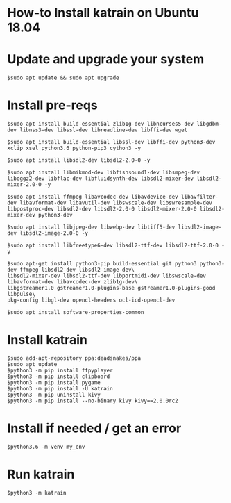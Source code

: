 # How-to Install katrain on Ubuntu 18.04

# Update and upgrade your system

    $sudo apt update && sudo apt upgrade

# Install pre-reqs
    $sudo apt install build-essential zlib1g-dev libncurses5-dev libgdbm-dev libnss3-dev libssl-dev libreadline-dev libffi-dev wget
    
    $sudo apt install build-essential libssl-dev libffi-dev python3-dev xclip xsel python3.6 python-pip3 cython3 -y
    
    $sudo apt install libsdl2-dev libsdl2-2.0-0 -y
    
    $sudo apt install libmikmod-dev libfishsound1-dev libsmpeg-dev liboggz2-dev libflac-dev libfluidsynth-dev libsdl2-mixer-dev libsdl2-mixer-2.0-0 -y
    
    $sudo apt install ffmpeg libavcodec-dev libavdevice-dev libavfilter-dev libavformat-dev libavutil-dev libswscale-dev libswresample-dev libpostproc-dev libsdl2-dev libsdl2-2.0-0 libsdl2-mixer-2.0-0 libsdl2-mixer-dev python3-dev
    
    $sudo apt install libjpeg-dev libwebp-dev libtiff5-dev libsdl2-image-dev libsdl2-image-2.0-0 -y
    
    $sudo apt install libfreetype6-dev libsdl2-ttf-dev libsdl2-ttf-2.0-0 -y
    
    $sudo apt-get install python3-pip build-essential git python3 python3-dev ffmpeg libsdl2-dev libsdl2-image-dev\
    libsdl2-mixer-dev libsdl2-ttf-dev libportmidi-dev libswscale-dev libavformat-dev libavcodec-dev zlib1g-dev\
    libgstreamer1.0 gstreamer1.0-plugins-base gstreamer1.0-plugins-good libpulse\
    pkg-config libgl-dev opencl-headers ocl-icd-opencl-dev
    
    $sudo apt install software-properties-common

# Install katrain
    $sudo add-apt-repository ppa:deadsnakes/ppa
    $sudo apt update
    $python3 -m pip install ffpyplayer
    $python3 -m pip install clipboard
    $python3 -m pip install pygame
    $python3 -m pip install -U katrain
    $python3 -m pip uninstall kivy
    $python3 -m pip install --no-binary kivy kivy==2.0.0rc2
    
# Install if needed / get an error
    $python3.6 -m venv my_env

# Run katrain
    $python3 -m katrain
